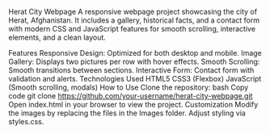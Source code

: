 Herat City Webpage
A responsive webpage project showcasing the city of Herat, Afghanistan. It includes a gallery, historical facts, and a contact form with modern CSS and JavaScript features for smooth scrolling, interactive elements, and a clean layout.

Features
Responsive Design: Optimized for both desktop and mobile.
Image Gallery: Displays two pictures per row with hover effects.
Smooth Scrolling: Smooth transitions between sections.
Interactive Form: Contact form with validation and alerts.
Technologies Used
HTML5
CSS3 (Flexbox)
JavaScript (Smooth scrolling, modals)
How to Use
Clone the repository:
bash
Copy code
git clone https://github.com/your-username/herat-city-webpage.git
Open index.html in your browser to view the project.
Customization
Modify the images by replacing the files in the Images folder.
Adjust styling via styles.css.
